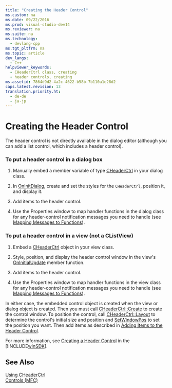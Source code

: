 ```yaml
---
title: "Creating the Header Control"
ms.custom: na
ms.date: 09/22/2016
ms.prod: visual-studio-dev14
ms.reviewer: na
ms.suite: na
ms.technology: 
  - devlang-cpp
ms.tgt_pltfrm: na
ms.topic: article
dev_langs: 
  - C++
helpviewer_keywords: 
  - CHeaderCtrl class, creating
  - header controls, creating
ms.assetid: 7864d9d2-4a2c-4622-b58b-7b110a1e28d2
caps.latest.revision: 13
translation.priority.ht: 
  - de-de
  - ja-jp
---
```

# Creating the Header Control
The header control is not directly available in the dialog editor (although you can add a list control, which includes a header control).  
  
### To put a header control in a dialog box  
  
1.  Manually embed a member variable of type [CHeaderCtrl](../vs140/cheaderctrl-class.md) in your dialog class.  
  
2.  In [OnInitDialog](../vs140/cdialog--oninitdialog.md), create and set the styles for the `CHeaderCtrl`, position it, and display it.  
  
3.  Add items to the header control.  
  
4.  Use the Properties window to map handler functions in the dialog class for any header-control notification messages you need to handle (see [Mapping Messages to Functions](../vs140/mapping-messages-to-functions.md)).  
  
### To put a header control in a view (not a CListView)  
  
1.  Embed a [CHeaderCtrl](../vs140/cheaderctrl-class.md) object in your view class.  
  
2.  Style, position, and display the header control window in the view's [OnInitialUpdate](../vs140/cview--oninitialupdate.md) member function.  
  
3.  Add items to the header control.  
  
4.  Use the Properties window to map handler functions in the view class for any header-control notification messages you need to handle (see [Mapping Messages to Functions](../vs140/mapping-messages-to-functions.md)).  
  
 In either case, the embedded control object is created when the view or dialog object is created. Then you must call [CHeaderCtrl::Create](../vs140/cheaderctrl--create.md) to create the control window. To position the control, call [CHeaderCtrl::Layout](../vs140/cheaderctrl--layout.md) to determine the control's initial size and position and [SetWindowPos](../vs140/cwnd--setwindowpos.md) to set the position you want. Then add items as described in [Adding Items to the Header Control](../vs140/adding-items-to-the-header-control.md).  
  
 For more information, see [Creating a Header Control](http://msdn.microsoft.com/library/windows/desktop/bb775238) in the [!INCLUDE[winSDK](../vs140/includes/winsdk_md.md)].  
  
## See Also  
 [Using CHeaderCtrl](../vs140/using-cheaderctrl.md)   
 [Controls (MFC)](../vs140/controls--mfc-.md)